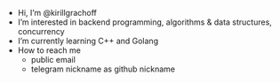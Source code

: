 - Hi, I’m @kirillgrachoff
- I’m interested in backend programming, algorithms \& data structures, concurrency
- I’m currently learning C++ and Golang
- How to reach me
  - public email
  - telegram nickname as github nickname

<!---
kirillgrachoff/kirillgrachoff is a ✨ special ✨ repository because its `README.md` (this file) appears on your GitHub profile.
You can click the Preview link to take a look at your changes.
--->
